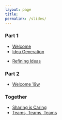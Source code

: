 ```yaml
---
layout: page
title:
permalink: /slides/
---
```



### Part 1
* [Welcome](00_welcome/)
* [Idea Generation](01_ideas/)

<!--  idea pitches and paper sharing -->
* [Refining Ideas](04_user-personas)
<!-- * [Design](04_design) -->
<!-- * [Design Feedback](05_design_feedback) -->
<!-- * [GitHub Pull Requests](05_github-prs) -->
<!-- * [Code Review Intro](07_code_review/) -->



### Part 2   
* [Welcome 19w](20_welcome/)

<!-- * [Code Review 2](22_code_review/) -->


### Together
* [Sharing is Caring](30_sharing-is-caring/)
* [Teams, Teams, Teams](31_teamsteamsteams)




<!-- * [3/28 Welcome](00_welcome/) -->
<!-- * [3/28 Structure of the Internet](01_interwebs/) -->
<!-- * [3/30 HTML](02_html/) -->
<!-- * [3/30 Git](02_git/) -->
<!-- * [4/4 CSS](03_css/) -->
<!-- * [4/6 JS P1](04_js1) -->
<!-- * [4/11 JS P2](05_js2) -->
<!-- * [4/13 React and Review](06_react1) -->
<!-- * [4/18 More React](07_react  2) -->
<!-- * [4/20 Immutability, etc](08_immutable) -->
<!-- * [4/25 Routing Frontend](09_routing) -->
<!-- * [4/27 Redux](10_redux) -->
<!-- * [5/2 Pitches](11_pitches) -->
<!-- * [5/4 Databases](12_intro_to_databases) -->
<!-- * [5/9 Sessions & Auth](13_sessions_auth) -->
<!-- * [5/11 Catchup](14_catchup) -->
<!-- * [5/16 Websockets](15_websockets) -->
<!-- * [5/18 TBD]() -->
<!-- * [5/23 TBD]() -->
<!-- * [5/25 TBD]() -->
<!-- * [5/30 Wrapup](16_wrapup) -->
